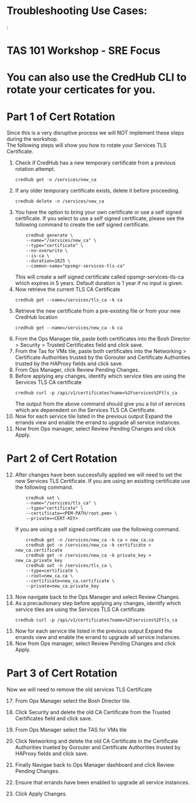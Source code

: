 # Troubleshooting Use Cases:

:  
        <!-- 
        https://docs.cloudfoundry.org/devguide/deploy-apps/large-app-deploy.html
        https://docs.cloudfoundry.org/devguide/deploy-apps/troubleshoot-app-health.html#time  
        https://docs.cloudfoundry.org/adminguide/troubleshooting_slow_requests.html 
        https://docs.cloudfoundry.org/adminguide/troubleshooting_slow_requests.html#app_logs
        https://docs.cloudfoundry.org/devguide/deploy-apps/troubleshoot-app-health.html#time
        https://docs.pivotal.io/ops-manager/2-10/security/pcf-infrastructure/check-expiration.html#check-ui
        https://docs.cloudfoundry.org/concepts/http-routing.html#app-instance-routing
        https://docs.cloudfoundry.org/adminguide/troubleshooting_slow_requests.html#duplicate-latency
        -->

# TAS 101 Workshop - SRE Focus 

# You can also use the CredHub CLI to rotate your certicates for you. 
# Part 1 of Cert Rotation 
  Since this is a very disruptive process we will NOT implement these steps during the workshop.   
  The following steps will show you how to rotate your Services TLS Certificate.  
1. Check if CredHub has a new temporary certificate from a previous rotation attempt.
    ```
    credhub get -n /services/new_ca
    ```
2. If any older temporary certificate exists, delete it before proceeding. 
    ```
    credhub delete -n /services/new_ca
    ```
3. You have the option to bring your own certificate or use a self signed certificate. 
    If you select to use a self signed certificate, please see the following command to create the self signed certificate.  
    ```
        credhub generate \
        --name="/services/new_ca" \
        --type="certificate" \
        --no-overwrite \
        --is-ca \
        --duration=1825 \
        --common-name="opsmgr-services-tls-ca"
    ```
    This will create a self signed certificate called opsmgr-services-tls-ca which expires in 5 years.
    Default duration is 1 year if no input is given.   
4. Now retrieve the current TLS CA Certificate 
    ```
    credhub get --name=/services/tls_ca -k ca
    ```
5. Retrieve the new certificate from a pre-existing file or from your new CredHub location
    ```
    credhub get --name=/services/new_ca -k ca
    ```
6. From the Ops Manager tile, paste both certificates into the Bosh Director > Security > Trusted Certificates field and click save.  
7. From the Tas for VMs tile, paste both certificates into the Networking > Certificate Authorities trusted by the Gorouter and Certificate Authorities trusted by the HAProxy fields and click save.  
8. From Ops Manager, click Review Pending Changes. 
9. Before applying any changes, identify which service tiles are using the Services TLS CA certificate
    ```
    credhub curl -p /api/v1/certificates?name=%2Fservices%2Ftls_ca
    ```
    The output from the above command should give you a list of services which are depenedent on the Services TLS CA Certificate.  
10. Now for each service tile listed in the previous output 
    Expand the errands view and enable the errand to upgrade all service instances.        
11. Now from Ops manager, select Review Pending Changes and click Apply.   

# Part 2 of Cert Rotation 
12. After changes have been successfully applied we will need to set the new Services TLS Certificate. 
    If you are using an exisiting certificate use the following command. 
    ```
        credhub set \
        --name="/services/tls_ca" \
        --type="certificate" \
        --certificate=<PEM-PATH/root.pem> \
        --private=<CERT-KEY>
    ```
    If you are using a self signed certificate use the following command.  
    ```
        credhub get -n /services/new_ca -k ca > new_ca.ca
        credhub get -n /services/new_ca -k certificate > new_ca.certificate
        credhub get -n /services/new_ca -k private_key > new_ca.private_key
        credhub set -n /services/tls_ca \
        --type=certificate \
        --root=new_ca.ca \
        --certificate=new_ca.certificate \
        --private=new_ca.private_key
    ```
13. Now navigate back to the Ops Manager and select Review Changes.  
14. As a precautionary step before applying any changes, identify which service tiles are using the Services TLS CA certificate
    ```
    credhub curl -p /api/v1/certificates?name=%2Fservices%2Ftls_ca
    ```
15. Now for each service tile listed in the previous output 
    Expand the errands view and enable the errand to upgrade all service instances.        
16. Now from Ops manager, select Review Pending Changes and click Apply.   

# Part 3 of Cert Rotation 
Now we will need to remove the old services TLS Certificate 

17. From Ops Manager select the Bosh Director tile.  

18. Click Security and delete the old CA Certificate from the Trusted Certificates field and click save. 

19. From Ops Manager select the TAS for VMs tile

20. Click Networking and delete the old CA Certificate in the Certificate Authorities trueted by Gorouter and Certificate Authorities trusted by HAProxy fields and click save.  

21. Finally Navigae back to Ops Manager dashboard and click Review Pending Changes.   

22. Ensure that errands have been enabled to upgrade all service instances. 

23. Click Apply Changes.   
